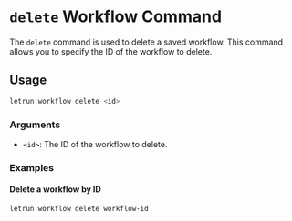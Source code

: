 # `delete` Workflow Command

The `delete` command is used to delete a saved workflow. This command allows you to specify the ID of the workflow to delete.

## Usage

```sh
letrun workflow delete <id>
```

### Arguments

- `<id>`: The ID of the workflow to delete.

### Examples

#### Delete a workflow by ID

```sh
letrun workflow delete workflow-id
```
